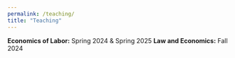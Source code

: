 ```yaml
---
permalink: /teaching/
title: "Teaching"
---
```


**Economics of Labor:** Spring 2024 & Spring 2025
**Law and Economics:** Fall 2024
